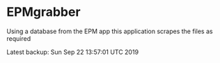 # EPMgrabber
Using a database from the EPM app this application scrapes the files as required


Latest backup: Sun Sep 22 13:57:01 UTC 2019
